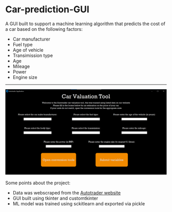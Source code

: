 # Car-prediction-GUI
A GUI built to support a machine learning algorithm that predicts the cost of a car based on the following factors:
- Car manufacturer
- Fuel type
- Age of vehicle
- Transimission type
- Age
- Mileage
- Power
- Engine size
---
![alt text](https://github.com/SuperSalcedo22/Car-prediction-GUI/blob/main/Initial%20frame.png "Preview")

Some points about the project:
- Data was webscraped from the [Autotrader website](https://www.autotrader.co.uk/)
- GUI built using tkinter and customtkinter
- ML model was trained using sckitlearn and exported via pickle

